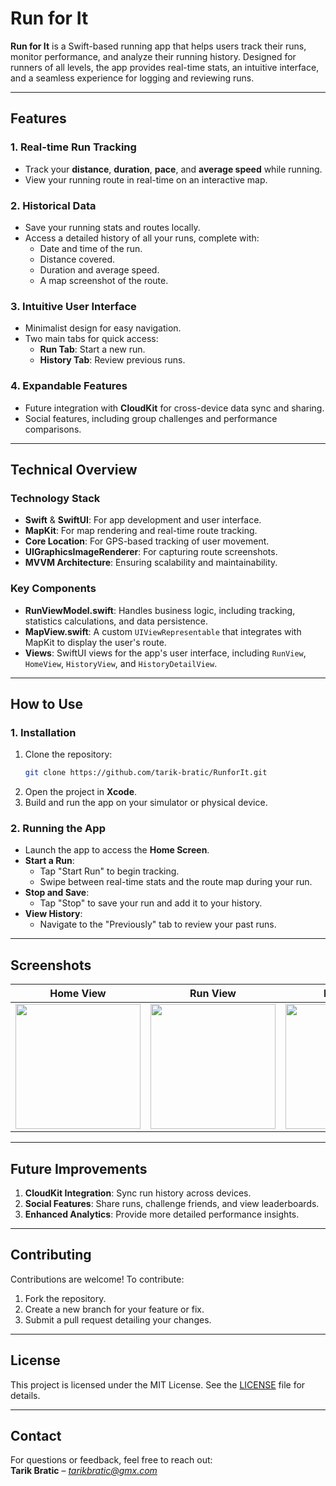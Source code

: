 # Run for It

**Run for It** is a Swift-based running app that helps users track their runs, monitor performance, and analyze their running history. Designed for runners of all levels, the app provides real-time stats, an intuitive interface, and a seamless experience for logging and reviewing runs.

---

## **Features**

### **1. Real-time Run Tracking**
- Track your **distance**, **duration**, **pace**, and **average speed** while running.
- View your running route in real-time on an interactive map.

### **2. Historical Data**
- Save your running stats and routes locally.
- Access a detailed history of all your runs, complete with:
  - Date and time of the run.
  - Distance covered.
  - Duration and average speed.
  - A map screenshot of the route.

### **3. Intuitive User Interface**
- Minimalist design for easy navigation.
- Two main tabs for quick access:
  - **Run Tab**: Start a new run.
  - **History Tab**: Review previous runs.

### **4. Expandable Features**
- Future integration with **CloudKit** for cross-device data sync and sharing.
- Social features, including group challenges and performance comparisons.

---

## **Technical Overview**

### **Technology Stack**
- **Swift** & **SwiftUI**: For app development and user interface.
- **MapKit**: For map rendering and real-time route tracking.
- **Core Location**: For GPS-based tracking of user movement.
- **UIGraphicsImageRenderer**: For capturing route screenshots.
- **MVVM Architecture**: Ensuring scalability and maintainability.

### **Key Components**
- **RunViewModel.swift**: Handles business logic, including tracking, statistics calculations, and data persistence.
- **MapView.swift**: A custom `UIViewRepresentable` that integrates with MapKit to display the user's route.
- **Views**: SwiftUI views for the app's user interface, including `RunView`, `HomeView`, `HistoryView`, and `HistoryDetailView`.

---

## **How to Use**

### **1. Installation**
1. Clone the repository:  
   ```bash
   git clone https://github.com/tarik-bratic/RunforIt.git
   ```
2. Open the project in **Xcode**.
3. Build and run the app on your simulator or physical device.

### **2. Running the App**
- Launch the app to access the **Home Screen**.
- **Start a Run**:  
  - Tap "Start Run" to begin tracking.
  - Swipe between real-time stats and the route map during your run.
- **Stop and Save**:  
  - Tap "Stop" to save your run and add it to your history.
- **View History**:  
  - Navigate to the "Previously" tab to review your past runs.

---

## **Screenshots**

| **Home View** | **Run View** | **Map View** |
|--------------|------------------|-----------------------|
| <img src="https://github.com/user-attachments/assets/590fa265-77fb-4fbe-94ad-1d840b1de1f2" width="200" /> | <img src="https://github.com/user-attachments/assets/43d57a3a-dea4-4972-96ea-d96cd0b6608e" width="200" /> | <img src="https://github.com/user-attachments/assets/f2a57200-c5a4-404c-a78a-109748b4f5de" width="200" /> |

---

## **Future Improvements**
1. **CloudKit Integration**: Sync run history across devices.
2. **Social Features**: Share runs, challenge friends, and view leaderboards.
3. **Enhanced Analytics**: Provide more detailed performance insights.

---

## **Contributing**
Contributions are welcome! To contribute:  
1. Fork the repository.  
2. Create a new branch for your feature or fix.  
3. Submit a pull request detailing your changes.

---

## **License**
This project is licensed under the MIT License. See the [LICENSE](LICENSE) file for details.

---

## **Contact**
For questions or feedback, feel free to reach out:  
**Tarik Bratic** – *tarikbratic@gmx.com*
